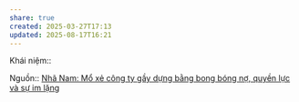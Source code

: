 ```yaml
---
share: true
created: 2025-03-27T17:13
updated: 2025-08-17T16:21
---
```

Khái niệm:: 

Nguồn:: [Nhã Nam: Mổ xẻ công ty gầy dựng bằng bong bóng nợ, quyền lực và sự im lặng](https://viettalk.substack.com/p/nha-nam-mo-xe-cong-ty-xay-bang-bong)
